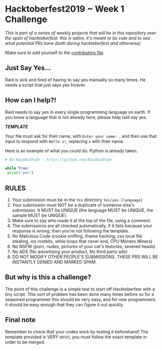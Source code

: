 # Hacktoberfest2019 ~ Week 1 Challenge

*This is part of a series of weekly projects that will be in this repository over the span of hacktoberfest.*
*this is satire, it's meant to be cute and to see what potential PRs have (both during hacktoberfest and otherwise)*


Make sure to add yourself to the [contributors file](https://github.com/RaidAndFade/Hacktoberfest2019/blob/master/contributors.md).

## Just Say Yes...

Raid is sick and tired of having to say yes manually so many times. He needs a script that just says yes forever. 

## How can I help?!

Raid needs to say yes in every single programming language on earth. If you know a language that is not already here, please help raid say yes.

***TEMPLATE***

Your file must ask for their name, with `Enter your name: `, and then use that input to respond with `Hello x!`, replacing `x` with their name.

Here is an example of what you could do. Python is already taken.

```python
# By RaidAndFade - https://github.com/RaidAndFade

while True:
 print("yes")
```

## RULES 

1. Your submission must be in the `Yes` directory `Yes/yes.{language}`
2. Your submission must NOT be a duplicate of someone else's submission. It MUST be UNIQUE (the language MUST be UNIQUE, the sample MUST be UNIQUE).
3. Make sure to say who made it at the top of the file, using a comment.
4. The submissions are all checked automatically, if it fails because your response is wrong, then you're not following the template.
5. No Malicious Code (cookie sniffing, iframe hacking, css local file stealing, ios rootkits, while loops that never end, CPU Monero Miners)
6. No NSFW (porn, nudes, pictures of your cat's testicles, severed heads)
7. No ADS (No advertising your product, No third party ads)
8. DO NOT MODIFY OTHER PEOPLE'S SUBMISSIONS. THESE PRS WILL BE INSTANTLY DENIED AND MARKED SPAM.

## But why is this a challenge?

The point of this challenge is a simple test to start off Hacktoberfest with a tiny script. This sort of problem has been done many times before so for a seasoned programmer this should be very easy, and for new programmers it should be easy enough that they can figure it out quickly.

## Final note

Remember to check that your codes work by testing it beforehand! The template provided is VERY strict, you must follow the exact template in order to be merged.

